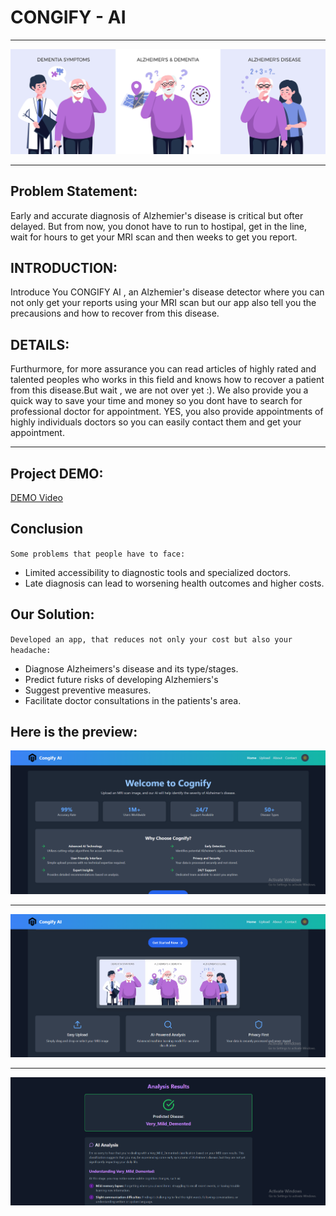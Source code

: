 # **CONGIFY - AI**

---

![](Frontend/svgs/three.jpg)


---


## Problem Statement:

Early and accurate diagnosis of Alzhemier's disease is critical but ofter delayed. But from now, you donot have to run to hostipal, get in the line, wait for hours to get your MRI scan and then weeks to get you report.

## INTRODUCTION:
Introduce You CONGIFY AI , an Alzhemier's disease detector where you can not only get your reports using your MRI scan but our app also tell you the precausions and how to recover from this disease.

## DETAILS:
Furthurmore, for more assurance you can read articles of highly rated and talented peoples who works in this field and knows how to recover a patient from this disease.But wait , we are not over yet :). We also provide you a quick way to save your time and money so you dont have to search for professional doctor for appointment. YES, you also provide appointments of highly individuals doctors so you can easily contact them and get your appointment.

----

## Project DEMO:

[DEMO Video](https://drive.google.com/file/d/1m1HP5VDtceGjZzfnaRXyUxJX364UThXW/view)

## Conclusion
`Some problems that people have to face:`
- Limited accessibility to diagnostic tools and specialized doctors.
- Late diagnosis can lead to worsening health outcomes and higher costs.
  
## Our Solution:
`Developed an app, that reduces not only your cost but also your headache:`
- Diagnose Alzheimers's disease and its type/stages.
- Predict future risks of developing Alzhemiers's
- Suggest preventive measures.
- Facilitate doctor consultations in the patients's area.

## Here is the preview:

![First](Frontend/svgs/fronts.png)

---

![Second](Frontend/svgs/started.png)

---

![Third](Frontend/svgs/response.png)




